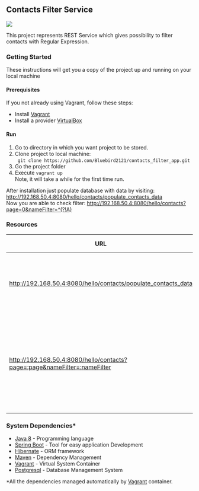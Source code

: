 <h2>Contacts Filter Service</h2>

<a href="https://circleci.com/gh/Bluebird2121/contacts_filter_app/tree/master"><img src="https://circleci.com/gh/Bluebird2121/contacts_filter_app.png"></a>

This project represents REST Service which gives possibility to filter contacts with Regular Expression. 

<h3>Getting Started</h3>

These instructions will get you a copy of the project up and running on your local machine

<h4>Prerequisites</h4>
  If you not already using Vagrant, follow these steps:
  <ul>
    <li>Install <a href="https://www.vagrantup.com/downloads.html">Vagrant</a></li>
    <li>Install a provider <a href="https://www.virtualbox.org/wiki/Downloads">VirtualBox</a></li>
  </ul>


<h4>Run</h4>
    <ol>
        <li>Go to directory in which you want project to be stored.</li>
        <li>Clone project to local machine: <br><code> git clone https://github.com/Bluebird2121/contacts_filter_app.git</code></li>
        <li>Go the project folder</li>
        <li>Execute <code>vagrant up</code> 
        <br>Note, it will take a while for the first time run.</li>
    </ol>
    After installation just populate database with data by visiting: 
    <a target="_blank" href="http://192.168.50.4:8080/hello/contacts/populate_contacts_data">http://192.168.50.4:8080/hello/contacts/populate_contacts_data</a> 
    <br>
    Now you are able to check filter:
    <a target="_blank" href="http://192.168.50.4:8080/hello/contacts?page=0&nameFilter=^(?!A)">
    http://192.168.50.4:8080/hello/contacts?page=0&nameFilter=^(?!A)
    </a>

<h3>Resources</h3>

|                     URL                                                   | Description                                                                   | Method   | URL Params                                                                                                         | Success Response                                                                                                                 | Error Response                                                                                                                                                                                                                                                          |
| ------------------------------------------------------------------------- |:------------------------------------------------------------------------------|:--------:| :----------------------------------------------------------------------------------------------------------------- |:--------------------------------------------------------------------------------------------------------------------------------- |:-------------------------------------------------------------------------------------------------------------------------------------------------------------------------------------------------------------------------------------------------------------------------|
| http://192.168.50.4:8080/hello/contacts/populate_contacts_data            | Fill contacts table with fake data. By default it creates 100_000 record.     | GET      |    -                                                                                                               | Code: 200 OK                                                                                                                     | Code: 400 BAD_REQUEST <br> Content: {"message":"Can't populate not empty database."}                                                                                                                                                                                    |
| http://192.168.50.4:8080/hello/contacts?page=:page&nameFilter=:nameFilter | Returns contacts whose names are NOT match :nameFilter. Result is paginated.  | GET      | **page** - result page (starts from 0) <br> **nameFilter** - regular expression to filter NOT match contacts names | Code: 200 OK <br> Content: {"contacts":[],"pagination":{"prev":"link","next":"link"}}                                            | Code: 400 BAD_REQUEST <br> Content: {"timestamp":1499019688374,"status":400,"error":"Bad Request","exception":"org.springframework.web.bind.MissingServletRequestParameterException","message":"Required int parameter 'page' is not present","path":"/hello/contacts"} |



<h3>System Dependencies*</h3>
  <ul>
    <li><a href="http://www.oracle.com/technetwork/java/javase/8-whats-new-2157071.html">Java 8</a> - Programming language</li>
    <li><a href="https://projects.spring.io/spring-boot/">Spring Boot</a> - Tool for easy application Development</li>
    <li><a href="http://hibernate.org/">Hibernate</a> - ORM framework</li>
    <li><a href="https://maven.apache.org/">Maven</a> - Dependency Management</li>
    <li><a href="https://www.vagrantup.com/">Vagrant</a> - Virtual System Container</li>
    <li><a href="https://www.postgresql.org/">Postgresql</a> - Database Management System</li>
  </ul>
  *All the dependencies managed automatically by <a href="https://www.vagrantup.com/">Vagrant</a> container.
